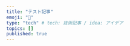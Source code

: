 ```yaml
---
title: "テスト記事"
emoji: "🦔"
type: "tech" # tech: 技術記事 / idea: アイデア
topics: []
published: true
---
```

